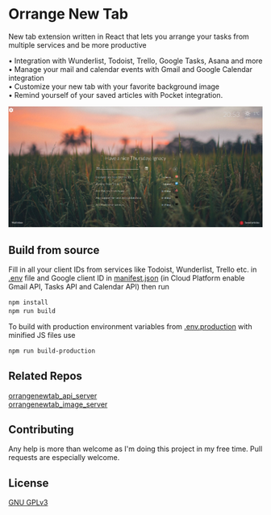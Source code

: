 # Orrange New Tab

New tab extension written in React that lets you arrange your tasks from multiple services and be more productive

• Integration with Wunderlist, Todoist, Trello, Google Tasks, Asana and more  
• Manage your mail and calendar events with Gmail and Google Calendar integration  
• Customize your new tab with your favorite background image  
• Remind yourself of your saved articles with Pocket integration.  

![main page](readmeFiles/main_tab.png)

 
## Build from source

Fill in all your client IDs from services like Todoist, Wunderlist, Trello etc. in [.env](.env) file and Google client ID in [manifest.json](public/manifest.example.json) (in Cloud Platform enable Gmail API, Tasks API and Calendar API) then run
```bash
npm install
npm run build
```
To build with production environment variables from [.env.production](.env.production) with minified JS files use

```bash
npm run build-production
```
## Related Repos
[orrangenewtab_api_server](https://github.com/lopogo59/orrangenewtab_api_server)  
[orrangenewtab_image_server](https://github.com/lopogo59/orrangenewtab_image_server)

## Contributing
Any help is more than welcome as I'm doing this project in my free time. Pull requests are especially welcome. 


## License
[GNU GPLv3](https://choosealicense.com/licenses/gpl-3.0/)